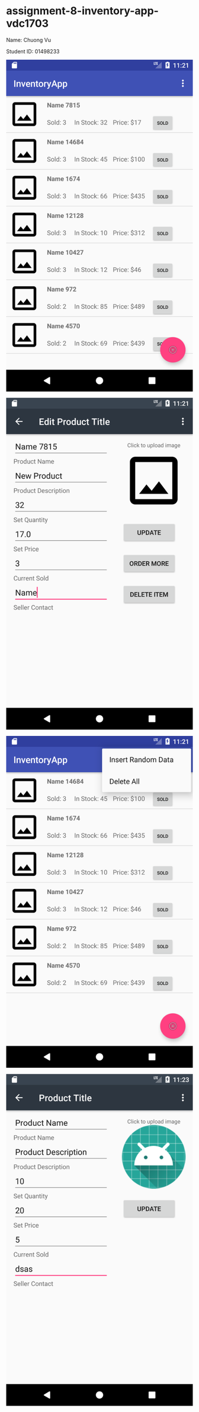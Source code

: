 # assignment-8-inventory-app-vdc1703

Name: Chuong Vu

Student ID: 01498233


![Screenshot](Screenshot_1.png) 

![Screenshot](Screenshot_2.png) 

![Screenshot](Screenshot_3.png) 

![Screenshot](Screenshot_4.png) 


